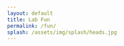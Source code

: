 ```yaml
---
layout: default
title: Lab Fun
permalink: /fun/
splash: /assets/img/splash/heads.jpg
---
```

<div id="userfeed"></div>
<script defer async src="{{ site.baseurl }}/assets/js/fun.min.js"></script>
